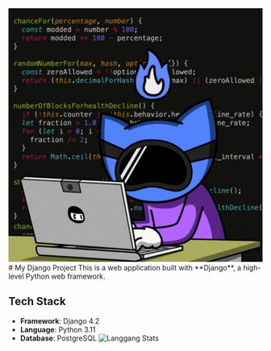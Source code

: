 <div align="center">
  <img src="./Code Hacking GIF by Pizza Ninjas.gif" alt="Nebula Demo" width="600"/>
</div>
# My Django Project
This is a web application built with **Django**, a high-level Python web framework.

## Tech Stack
- **Framework**: Django 4.2
- **Language**: Python 3.11
- **Database**: PostgreSQL
![Langgang Stats](https://github-readme-stats.vercel.app/api/top-langs/?username=NatKimSreng&repos=https://github.com/NatKimSreng/wp_ems.git)
